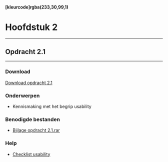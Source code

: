 #### [kleurcode]rgba(233,30,99,1)

# Hoofdstuk 2

---
## Opdracht 2.1
---

### Download
<a href="https://elo.kw1c.nl/CMS/Studie/811%20ICT-Academie/811%20VakkenInhoud/%5BB.33%20Usa%5D%20Usability/25187%20%C2%A0%20Applicatie-%20en%20mediaontwikkelaar/Productie/02.%20Opdrachten/Hoofdstuk%202/Opdracht%202.1.pdf" target="_blank">Download opdracht 2.1</a>

### Onderwerpen
*   Kennismaking met het begrip usability

### Benodigde bestanden
*   <a href="https://elo.kw1c.nl/CMS/Studie/811%20ICT-Academie/811%20VakkenInhoud/%5BB.33%20Usa%5D%20Usability/25187%20%C2%A0%20Applicatie-%20en%20mediaontwikkelaar/Productie/02.%20Opdrachten/Hoofdstuk%202/Resources/Bijlage%20opdracht%202.1.rar" target="_blank">Bijlage opdracht 2.1.rar</a>

### Help
*   <a href="https://elo.kw1c.nl/CMS/Studie/811%20ICT-Academie/811%20VakkenInhoud/%5BB.33%20USA%5D%20Usability/25187%20%C2%A0%20Applicatie-%20en%20mediaontwikkelaar/Productie/02.%20Opdrachten/Hoofdstuk%201/Resources/Checklist%20Usability.pdf" target="_blank">Checklist usability</a>  